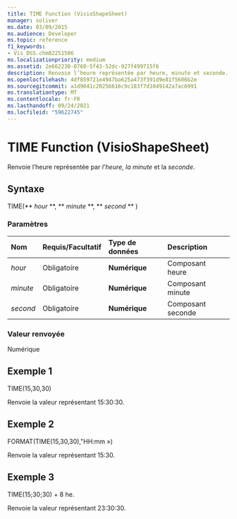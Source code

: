 ```yaml
---
title: TIME Function (VisioShapeSheet)
manager: soliver
ms.date: 03/09/2015
ms.audience: Developer
ms.topic: reference
f1_keywords:
- Vis_DSS.chm82251506
ms.localizationpriority: medium
ms.assetid: 2e662230-0760-5f43-52dc-927f499715f6
description: Renvoie l’heure représentée par heure, minute et seconde.
ms.openlocfilehash: 4df859721e4947ba625a473f391d9e81f5606b2e
ms.sourcegitcommit: a1d9041c20256616c9c183f7d1049142a7ac6991
ms.translationtype: MT
ms.contentlocale: fr-FR
ms.lasthandoff: 09/24/2021
ms.locfileid: "59622745"
---
```

# <a name="time-function-visioshapesheet"></a>TIME Function (VisioShapeSheet)

Renvoie l’heure représentée par  _l’heure,_  _la minute_ et la  _seconde_.
  
## <a name="syntax"></a>Syntaxe

TIME(** *hour* **, ** *minute* **, ** *second* ** ) 
  
### <a name="parameters"></a>Paramètres

|**Nom**|**Requis/Facultatif**|**Type de données**|**Description**|
|:-----|:-----|:-----|:-----|
| _hour_ <br/> |Obligatoire  <br/> |**Numérique** <br/> |Composant heure  <br/> |
| _minute_ <br/> |Obligatoire  <br/> |**Numérique** <br/> |Composant minute  <br/> |
| _second_ <br/> |Obligatoire  <br/> |**Numérique** <br/> |Composant seconde  <br/> |
   
### <a name="return-value"></a>Valeur renvoyée

Numérique
  
## <a name="example-1"></a>Exemple 1

TIME(15,30,30)
  
Renvoie la valeur représentant 15:30:30.
  
## <a name="example-2"></a>Exemple 2

FORMAT(TIME(15,30,30),"HH:mm »)
  
Renvoie la valeur représentant 15:30.
  
## <a name="example-3"></a>Exemple 3

TIME(15;30;30) + 8 he.
  
Renvoie la valeur représentant 23:30:30.
  

